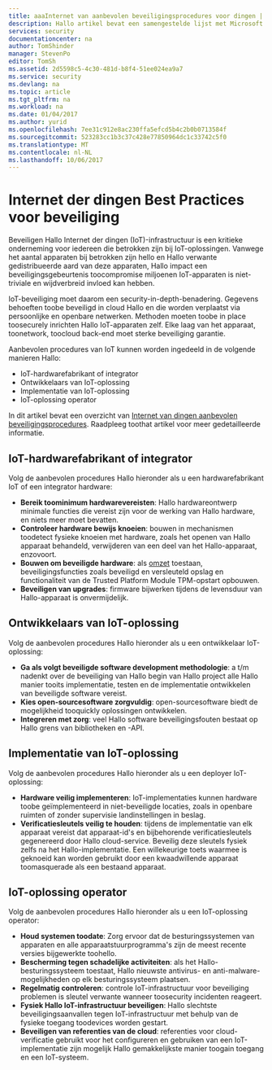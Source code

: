 ```yaml
---
title: aaaInternet van aanbevolen beveiligingsprocedures voor dingen | Microsoft Docs
description: Hallo artikel bevat een samengestelde lijst met Microsoft Internet van dingen Best Practices voor beveiliging en algemene aanbevelingen.
services: security
documentationcenter: na
author: TomShinder
manager: StevenPo
editor: TomSh
ms.assetid: 2d5598c5-4c30-481d-b8f4-51ee024ea9a7
ms.service: security
ms.devlang: na
ms.topic: article
ms.tgt_pltfrm: na
ms.workload: na
ms.date: 01/04/2017
ms.author: yurid
ms.openlocfilehash: 7ee31c912e8ac230ffa5efcd5b4c2b0b0713584f
ms.sourcegitcommit: 523283cc1b3c37c428e77850964dc1c33742c5f0
ms.translationtype: MT
ms.contentlocale: nl-NL
ms.lasthandoff: 10/06/2017
---
```

# <a name="internet-of-things-security-best-practices"></a>Internet der dingen Best Practices voor beveiliging
Beveiligen Hallo Internet der dingen (IoT)-infrastructuur is een kritieke onderneming voor iedereen die betrokken zijn bij IoT-oplossingen. Vanwege het aantal apparaten bij betrokken zijn hello en Hallo verwante gedistribueerde aard van deze apparaten, Hallo impact een beveiligingsgebeurtenis toocompromise miljoenen IoT-apparaten is niet-triviale en wijdverbreid invloed kan hebben.

IoT-beveiliging moet daarom een security-in-depth-benadering. Gegevens behoeften toobe beveiligd in cloud Hallo en die worden verplaatst via persoonlijke en openbare netwerken. Methoden moeten toobe in place toosecurely inrichten Hallo IoT-apparaten zelf. Elke laag van het apparaat, toonetwork, toocloud back-end moet sterke beveiliging garantie.

Aanbevolen procedures van IoT kunnen worden ingedeeld in de volgende manieren Hallo:

* IoT-hardwarefabrikant of integrator
* Ontwikkelaars van IoT-oplossing
* Implementatie van IoT-oplossing
* IoT-oplossing operator

In dit artikel bevat een overzicht van [Internet van dingen aanbevolen beveiligingsprocedures](../iot-suite/iot-security-best-practices.md). Raadpleeg toothat artikel voor meer gedetailleerde informatie.

## <a name="iot-hardware-manufacturer-or-integrator"></a>IoT-hardwarefabrikant of integrator
Volg de aanbevolen procedures Hallo hieronder als u een hardwarefabrikant IoT of een integrator hardware:

* **Bereik toominimum hardwarevereisten**: Hallo hardwareontwerp minimale functies die vereist zijn voor de werking van Hallo hardware, en niets meer moet bevatten. 
* **Controleer hardware bewijs knoeien**: bouwen in mechanismen toodetect fysieke knoeien met hardware, zoals het openen van Hallo apparaat behandeld, verwijderen van een deel van het Hallo-apparaat, enzovoort. 
* **Bouwen om beveiligde hardware**: als [omzet](https://en.wikipedia.org/wiki/Cost_of_goods_sold) toestaan, beveiligingsfuncties zoals beveiligd en versleuteld opslag en functionaliteit van de Trusted Platform Module TPM-opstart opbouwen.
* **Beveiligen van upgrades**: firmware bijwerken tijdens de levensduur van Hallo-apparaat is onvermijdelijk.

## <a name="iot-solution-developer"></a>Ontwikkelaars van IoT-oplossing
Volg de aanbevolen procedures Hallo hieronder als u een ontwikkelaar IoT-oplossing:

* **Ga als volgt beveiligde software development methodologie**: a t/m nadenkt over de beveiliging van Hallo begin van Hallo project alle Hallo manier tooits implementatie, testen en de implementatie ontwikkelen van beveiligde software vereist.
* **Kies open-sourcesoftware zorgvuldig**: open-sourcesoftware biedt de mogelijkheid tooquickly oplossingen ontwikkelen.
* **Integreren met zorg**: veel Hallo software beveiligingsfouten bestaat op Hallo grens van bibliotheken en -API. 

## <a name="iot-solution-deployer"></a>Implementatie van IoT-oplossing
Volg de aanbevolen procedures Hallo hieronder als u een deployer IoT-oplossing:

* **Hardware veilig implementeren**: IoT-implementaties kunnen hardware toobe geïmplementeerd in niet-beveiligde locaties, zoals in openbare ruimten of zonder supervisie landinstellingen in beslag.
* **Verificatiesleutels veilig te houden**: tijdens de implementatie van elk apparaat vereist dat apparaat-id's en bijbehorende verificatiesleutels gegenereerd door Hallo cloud-service. Beveilig deze sleutels fysiek zelfs na het Hallo-implementatie. Een willekeurige toets waarmee is geknoeid kan worden gebruikt door een kwaadwillende apparaat toomasquerade als een bestaand apparaat.

## <a name="iot-solution-operator"></a>IoT-oplossing operator
Volg de aanbevolen procedures Hallo hieronder als u een IoT-oplossing operator:

* **Houd systemen toodate**: Zorg ervoor dat de besturingssystemen van apparaten en alle apparaatstuurprogramma's zijn de meest recente versies bijgewerkte toohello. 
* **Bescherming tegen schadelijke activiteiten**: als het Hallo-besturingssysteem toestaat, Hallo nieuwste antivirus- en anti-malware-mogelijkheden op elk besturingssysteem plaatsen. 
* **Regelmatig controleren**: controle IoT-infrastructuur voor beveiliging problemen is sleutel verwante wanneer toosecurity incidenten reageert.
* **Fysiek Hallo IoT-infrastructuur beveiligen**: Hallo slechtste beveiligingsaanvallen tegen IoT-infrastructuur met behulp van de fysieke toegang toodevices worden gestart.
* **Beveiligen van referenties van de cloud**: referenties voor cloud-verificatie gebruikt voor het configureren en gebruiken van een IoT-implementatie zijn mogelijk Hallo gemakkelijkste manier toogain toegang en een IoT-systeem. 

